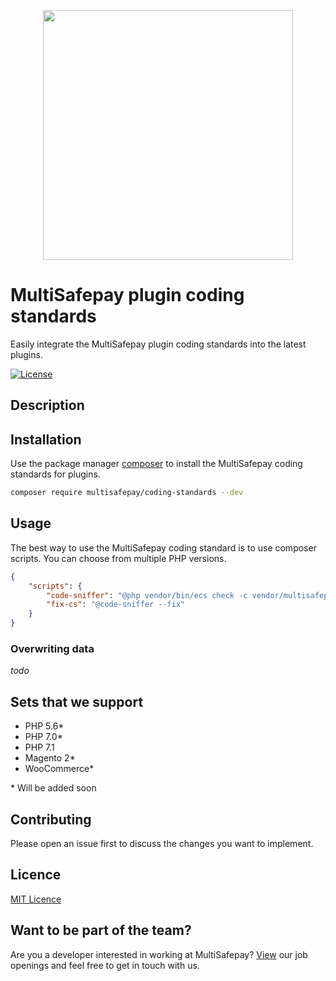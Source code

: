 <p align="center">
  <img src="https://www.multisafepay.com/img/multisafepaylogo.svg" width="400px" position="center">
</p>

# MultiSafepay plugin coding standards

Easily integrate the MultiSafepay plugin coding standards into the latest plugins.

[![License](https://img.shields.io/packagist/l/multisafepay/coding-standards.svg)](https://github.com/MultiSafepay/coding-standards/blob/master/LICENSE)

## Description

## Installation
Use the package manager [composer](https://getcomposer.org/) to install the MultiSafepay coding standards for plugins.
```bash
composer require multisafepay/coding-standards --dev
```

## Usage
The best way to use the MultiSafepay coding standard is to use composer scripts. 
You can choose from multiple PHP versions.

```json
{
    "scripts": {
        "code-sniffer": "@php vendor/bin/ecs check -c vendor/multisafepay/coding-standards/php71.yml src tests --clear-cache",
        "fix-cs": "@code-sniffer --fix"
    }
}
```

### Overwriting data
*_todo_*

## Sets that we support
* PHP 5.6*
* PHP 7.0*
* PHP 7.1
* Magento 2*
* WooCommerce*

\* Will be added soon

## Contributing
Please open an issue first to discuss the changes you want to implement.

## Licence
[MIT Licence](https://github.com/MultiSafepay/coding-standards/blob/master/LICENSE)

## Want to be part of the team?
Are you a developer interested in working at MultiSafepay? [View](https://www.multisafepay.com/careers/#jobopenings) our job openings and feel free to get in touch with us.
